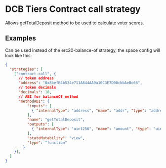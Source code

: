 # DCB Tiers Contract call strategy

Allows getTotalDeposit method to be used to calculate voter scores.

## Examples

Can be used instead of the erc20-balance-of strategy, the space config will look like this:

```JSON
{
  "strategies": [
    ["contract-call", {
      // token address
      "address": "0x8befB4b534e711A844AA9a10C3E7D00cbbAeBc66",
      // token decimals
      "decimals": 18,
      // ABI for balanceOf method
      "methodABI": {
          "inputs": [
            { "internalType": "address", "name": "addr", "type": "address" }
          ],
          "name": "getTotalDeposit",
          "outputs": [
            { "internalType": "uint256", "name": "amount", "type": "uint256" }
          ],
          "stateMutability": "view",
          "type": "function"
        }
    }],
  ]
}
```
